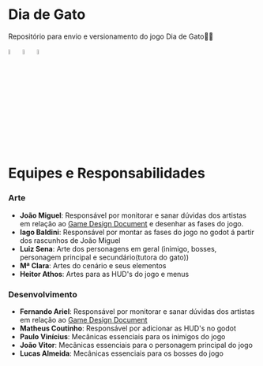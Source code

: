 # Dia de Gato
Repositório para envio e versionamento do jogo Dia de Gato🐱‍👤

<img src="https://godotengine.org/assets/press/icon_color_outline.png" width="5%">   <img src="https://upload.wikimedia.org/wikipedia/commons/thumb/6/69/Logo_Aseprite.svg/640px-Logo_Aseprite.svg.png" width="5%">   <img src="https://w7.pngwing.com/pngs/885/629/png-transparent-miro-hd-logo.png" width="5%">


# Equipes e Responsabilidades
### Arte
- **João Miguel**: Responsável por monitorar e sanar dúvidas dos artistas em relação ao [Game Design Document](https://docs.google.com/document/d/1M4Wph4pjcsxpqcV-By88bNAgbWqIHWhyxTupAB4sY24/edit?usp=sharing) e desenhar as fases do jogo.
- **Iago Baldini**: Responsável por montar as fases do jogo no godot á partir dos rascunhos de João Miguel
- **Luiz Sena**: Arte dos personagens em geral (inimigo, bosses, personagem principal e secundário(tutora do gato))
- **Mª Clara**: Artes do cenário e seus elementos
- **Heitor Athos**: Artes para as HUD's do jogo e menus

### Desenvolvimento
- **Fernando Ariel**: Responsável por monitorar e sanar dúvidas dos artistas em relação ao [Game Design Document](https://docs.google.com/document/d/1M4Wph4pjcsxpqcV-By88bNAgbWqIHWhyxTupAB4sY24/edit?usp=sharing)
- **Matheus Coutinho**: Responsável por adicionar as HUD's no godot
- **Paulo Vinícius**: Mecânicas essenciais para os inimigos do jogo
- **João Vitor**: Mecânicas essenciais para o personagem principal do jogo
- **Lucas Almeida**: Mecânicas essenciais para os bosses do jogo

